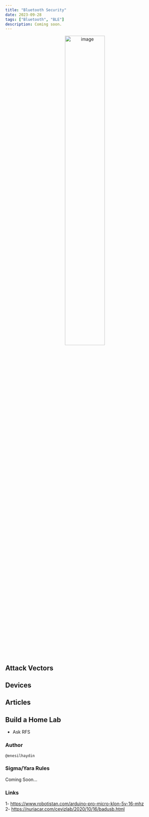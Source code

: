 ```yaml
---
title: "Bluetooth Security"
date: 2023-09-28
tags: ["Bluetooth", "BLE"]
description: Coming soon.
---
```


<p align="center">
  <img src="/images/arduino-pro-micro.jpg" alt="image" width="50%" height="50%">
</p>

## Attack Vectors

## Devices

## Articles



## Build a Home Lab

- Ask RFS

### Author

```text
@enesilhaydin
```

### Sigma/Yara Rules

Coming Soon...

### Links

1- https://www.robotistan.com/arduino-pro-micro-klon-5v-16-mhz \
2- https://nuriacar.com/cevizlab/2020/10/16/badusb.html
